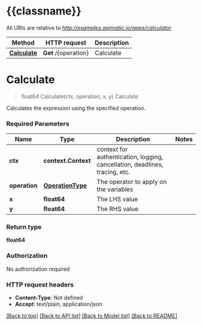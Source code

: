 # {{classname}}

All URIs are relative to *http://examples.apimatic.io/apps/calculator*

Method | HTTP request | Description
------------- | ------------- | -------------
[**Calculate**](SimpleCalculatorApi.md#Calculate) | **Get** /{operation} | Calculate

# **Calculate**
> float64 Calculate(ctx, operation, x, y)
Calculate

Calculates the expression using the specified operation.

### Required Parameters

Name | Type | Description  | Notes
------------- | ------------- | ------------- | -------------
 **ctx** | **context.Context** | context for authentication, logging, cancellation, deadlines, tracing, etc.
  **operation** | [**OperationType**](.md)| The operator to apply on the variables | 
  **x** | **float64**| The LHS value | 
  **y** | **float64**| The RHS value | 

### Return type

**float64**

### Authorization

No authorization required

### HTTP request headers

 - **Content-Type**: Not defined
 - **Accept**: text/plain, application/json

[[Back to top]](#) [[Back to API list]](../README.md#documentation-for-api-endpoints) [[Back to Model list]](../README.md#documentation-for-models) [[Back to README]](../README.md)

